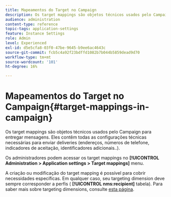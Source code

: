 ```yaml
---
title: Mapeamentos do Target no Campaign
description: Os target mappings são objetos técnicos usados pelo Campaign para entregar mensagens. Eles contêm todas as configurações técnicas necessárias para enviar deliveries.
audience: administration
content-type: reference
topic-tags: application-settings
feature: Instance Settings
role: Admin
level: Experienced
exl-id: d5e5cfa8-03f0-47be-9645-b9ee6ac4643c
source-git-commit: fcb5c4a92f23bdffd1082b7b044b5859dead9d70
workflow-type: tm+mt
source-wordcount: '101'
ht-degree: 16%

---
```


# Mapeamentos do Target no Campaign{#target-mappings-in-campaign}

Os target mappings são objetos técnicos usados pelo Campaign para entregar mensagens. Eles contêm todas as configurações técnicas necessárias para enviar deliveries (endereços, números de telefone, indicadores de aceitação, identificadores adicionais..).

Os administradores podem acessar os target mappings no **[!UICONTROL Administration > Application settings > Target mappings]** menu.

A criação ou modificação do target mapping é possível para cobrir necessidades específicas. Em qualquer caso, seu targeting dimension deve sempre corresponder a perfis ( **[!UICONTROL nms:recipient]** tabela). Para saber mais sobre targeting dimensions, consulte [esta página](../../automating/using/query.md#targeting-dimensions-and-resources).
